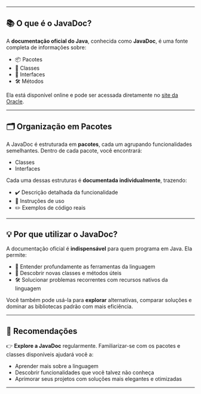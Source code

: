 
---

## 📚 O que é o JavaDoc?

A **documentação oficial do Java**, conhecida como **JavaDoc**, é uma fonte completa de informações sobre:

- 📦 Pacotes
- 🧩 Classes
- 🧵 Interfaces
- 🛠️ Métodos

Ela está disponível online e pode ser acessada diretamente no [site da Oracle](https://docs.oracle.com/en/java/).

---

## 🗂 Organização em Pacotes

A JavaDoc é estruturada em **pacotes**, cada um agrupando funcionalidades semelhantes. Dentro de cada pacote, você encontrará:

- Classes
- Interfaces

Cada uma dessas estruturas é **documentada individualmente**, trazendo:

- ✔️ Descrição detalhada da funcionalidade
- 📄 Instruções de uso
- ✏️ Exemplos de código reais

---

## 💡 Por que utilizar o JavaDoc?

A documentação oficial é **indispensável** para quem programa em Java. Ela permite:

- 🔎 Entender profundamente as ferramentas da linguagem
- 🧠 Descobrir novas classes e métodos úteis
- 🛠️ Solucionar problemas recorrentes com recursos nativos da linguagem

Você também pode usá-la para **explorar** alternativas, comparar soluções e dominar as bibliotecas padrão com mais eficiência.

---

## 🚀 Recomendações

👉 **Explore a JavaDoc** regularmente. Familiarizar-se com os pacotes e classes disponíveis ajudará você a:

- Aprender mais sobre a linguagem
- Descobrir funcionalidades que você talvez não conheça
- Aprimorar seus projetos com soluções mais elegantes e otimizadas

---
